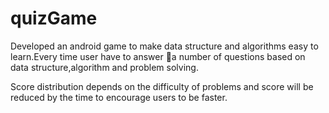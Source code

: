 # quizGame

Developed an android game to make data structure and algorithms easy to learn.Every time user have to answer 
a number of questions based on data structure,algorithm and problem solving.

Score distribution depends on the difficulty  of problems and score will be reduced by the time to encourage users to be faster.